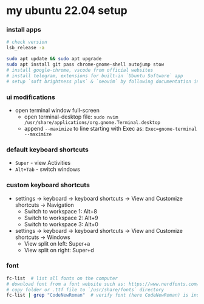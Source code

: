 # my ubuntu 22.04 setup


### install apps

```bash
# check version
lsb_release -a

sudo apt update && sudo apt upgrade
sudo apt install git pass chrome-gnome-shell autojump stow
# install google-chrome, vscode from official websites
# install telegram, extensions for built-in `Ubuntu Software` app
# setup `soft brightness plus` & `neovim` by following documentation in dotfiles repository
```

### ui modifications

- open terminal window full-screen
  - open terminal-desktop file: `sudo nvim /usr/share/applications/org.gnome.Terminal.desktop`
  - append `--maximize` to line starting with Exec as: `Exec=gnome-terminal --maximize`

### default keyboard shortcuts

- `Super` - view Activities
- `Alt+Tab` - switch windows 


### custom keyboard shortcuts

- settings -> keyboard -> keyboard shortcuts -> View and Customize shortcuts -> Navigation
  - Switch to workspace 1: Alt+8
  - Switch to workspace 2: Alt+9
  - Switch to workspace 3: Alt+0
- settings -> keyboard -> keyboard shortcuts -> View and Customize shortcuts -> Windows
  - View split on left: Super+a
  - View split on right: Super+d

### font

```bash
fc-list  # list all fonts on the computer
# download font from a font website such as: https://www.nerdfonts.com/font-downloads
# copy folder or .ttf file to `/usr/share/fonts` directory
fc-list | grep "CodeNewRoman"  # verify font (here CodeNewRoman) is installed on system
```
